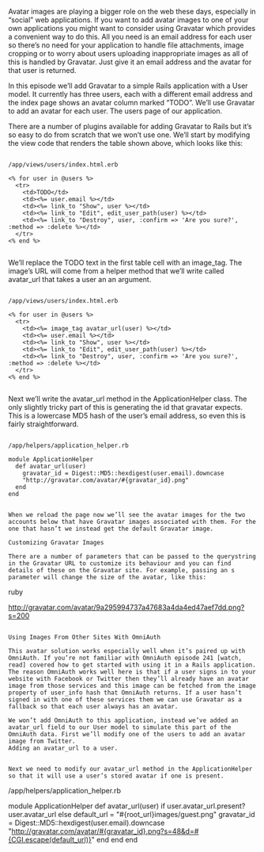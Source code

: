 Avatar images are playing a bigger role on the web these days, especially in “social” web applications. If you want to add avatar images to one of your own applications you might want to consider using Gravatar which provides a convenient way to do this. All you need is an email address for each user so there’s no need for your application to handle file attachments, image cropping or to worry about users uploading inappropriate images as all of this is handled by Gravatar. Just give it an email address and the avatar for that user is returned.

In this episode we’ll add Gravatar to a simple Rails application with a User model. It currently has three users, each with a different email address and the index page shows an avatar column marked “TODO”. We’ll use Gravatar to add an avatar for each user.
The users page of our application. 

There are a number of plugins available for adding Gravatar to Rails but it’s so easy to do from scratch that we won’t use one. We’ll start by modifying the view code that renders the table shown above, which looks like this:



```

/app/views/users/index.html.erb

<% for user in @users %>
  <tr>
    <td>TODO</td>
    <td><%= user.email %></td>
    <td><%= link_to "Show", user %></td>
    <td><%= link_to "Edit", edit_user_path(user) %></td>
    <td><%= link_to "Destroy", user, :confirm => 'Are you sure?', :method => :delete %></td>
  </tr>
<% end %>


```

We’ll replace the TODO text in the first table cell with an image_tag. The image’s URL will come from a helper method that we’ll write called avatar_url that takes a user an an argument.

```

/app/views/users/index.html.erb

<% for user in @users %>
  <tr>
    <td><%= image_tag avatar_url(user) %></td>
    <td><%= user.email %></td>
    <td><%= link_to "Show", user %></td>
    <td><%= link_to "Edit", edit_user_path(user) %></td>
    <td><%= link_to "Destroy", user, :confirm => 'Are you sure?', :method => :delete %></td>
  </tr>
<% end %>


```
Next we’ll write the avatar_url method in the ApplicationHelper class. The only slightly tricky part of this is generating the id that gravatar expects. This is a lowercase MD5 hash of the user’s email address, so even this is fairly straightforward.

```

/app/helpers/application_helper.rb

module ApplicationHelper
  def avatar_url(user)
    gravatar_id = Digest::MD5::hexdigest(user.email).downcase
    "http://gravatar.com/avatar/#{gravatar_id}.png"
  end
end


When we reload the page now we’ll see the avatar images for the two accounts below that have Gravatar images associated with them. For the one that hasn’t we instead get the default Gravatar image.

Customizing Gravatar Images

There are a number of parameters that can be passed to the querystring in the Gravatar URL to customize its behaviour and you can find details of these on the Gravatar site. For example, passing an s parameter will change the size of the avatar, like this:

```

ruby

http://gravatar.com/avatar/9a295994737a47683a4da4ed47aef7dd.png?s=200

```

Using Images From Other Sites With OmniAuth

This avatar solution works especially well when it’s paired up with OmniAuth. If you’re not familiar with OmniAuth episode 241 [watch, read] covered how to get started with using it in a Rails application. The reason OmniAuth works well here is that if a user signs in to your website with Facebook or Twitter then they’ll already have an avatar image from those services and this image can be fetched from the image property of user_info hash that OmniAuth returns. If a user hasn’t signed in with one of these services them we can use Gravatar as a fallback so that each user always has an avatar.

We won’t add OmniAuth to this application, instead we’ve added an avatar_url field to our User model to simulate this part of the OmniAuth data. First we’ll modify one of the users to add an avatar image from Twitter.
Adding an avatar_url to a user. 


Next we need to modify our avatar_url method in the ApplicationHelper so that it will use a user’s stored avatar if one is present.

```

/app/helpers/application_helper.rb

module ApplicationHelper
  def avatar_url(user)
    if user.avatar_url.present?
      user.avatar_url
    else
      default_url = "#{root_url}images/guest.png"
      gravatar_id = Digest::MD5::hexdigest(user.email).downcase
      "http://gravatar.com/avatar/#{gravatar_id}.png?s=48&d=#{CGI.escape(default_url)}"
    end
  end
end


```

```

